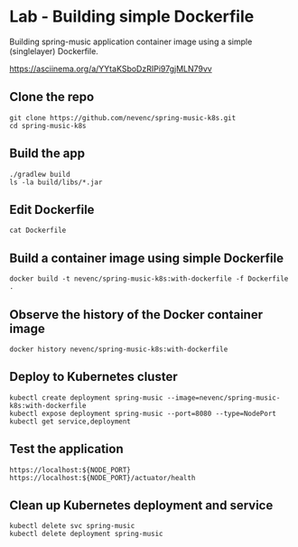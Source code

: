 # Lab - Building simple Dockerfile 

Building spring-music application container image using a simple (singlelayer) Dockerfile.

https://asciinema.org/a/YYtaKSboDzRIPi97gjMLN79vv

## Clone the repo

```
git clone https://github.com/nevenc/spring-music-k8s.git
cd spring-music-k8s
```

## Build the app

```
./gradlew build
ls -la build/libs/*.jar
```

## Edit Dockerfile

```
cat Dockerfile
```

## Build a container image using simple Dockerfile

```
docker build -t nevenc/spring-music-k8s:with-dockerfile -f Dockerfile .
```

## Observe the history of the Docker container image
```
docker history nevenc/spring-music-k8s:with-dockerfile
```

## Deploy to Kubernetes cluster

```
kubectl create deployment spring-music --image=nevenc/spring-music-k8s:with-dockerfile
kubectl expose deployment spring-music --port=8080 --type=NodePort
kubectl get service,deployment
```

## Test the application

```
https://localhost:${NODE_PORT}
https://localhost:${NODE_PORT}/actuator/health
```

## Clean up Kubernetes deployment and service

```
kubectl delete svc spring-music
kubectl delete deployment spring-music
```

